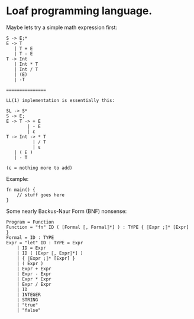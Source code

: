 # Loaf programming language.

Maybe lets try a simple math expression first:

```
S -> E;*
E -> T
   | T + E
   | T - E
T -> Int
   | Int * T
   | Int / T
   | (E)
   | -T

===============

LL(1) implementation is essentially this:

SL -> S*
S -> E;
E -> T -> + E
        | - E
        | ε
T -> Int -> * T
          | / T
          | ε
   | ( E )
   | - T

(ε = nothing more to add)
```

Example:

```
fn main() {
    // stuff goes here
}
```

Some nearly Backus-Naur Form (BNF) nonsense:

```
Program = Function
Function = "fn" ID ( [Formal ⟦, Formal⟧*] ) : TYPE { ⟦Expr ;⟧* [Expr] }
Formal = ID : TYPE
Expr = "let" ID : TYPE = Expr
    | ID = Expr
    | ID ( [Expr ⟦, Expr⟧*] )
    | { ⟦Expr ;⟧* [Expr] }
    | ( Expr )
    | Expr + Expr
    | Expr - Expr
    | Expr * Expr
    | Expr / Expr
    | ID
    | INTEGER
    | STRING
    | "true"
    | "false"
```
